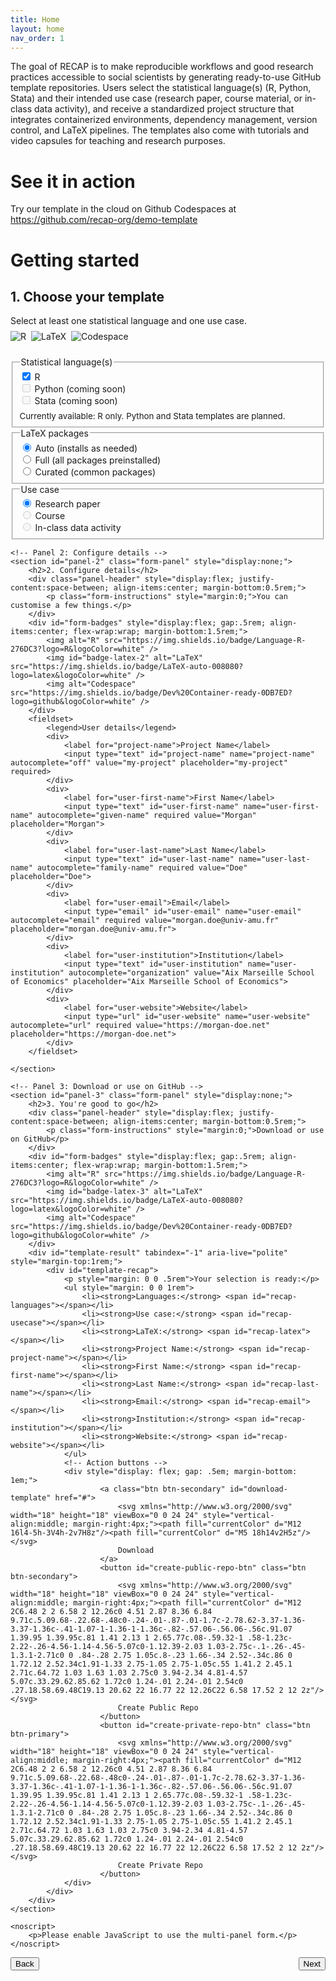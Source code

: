 ```yaml
---
title: Home
layout: home
nav_order: 1
---
```


The goal of RECAP is to make reproducible workflows and good research practices accessible to social scientists by generating ready-to-use GitHub template repositories. Users select the statistical language(s) (R, Python, Stata) and their intended use case (research paper, course material, or in-class data activity), and receive a standardized project structure that integrates containerized environments, dependency management, version control, and LaTeX pipelines. The templates also come with tutorials and video capsules for teaching and research purposes.

# See it in action

Try our template in the cloud on Github Codespaces at https://github.com/recap-org/demo-template

# Getting started


<!-- Multi-panel template form -->
<form id="template-selector" action="#" method="get" class="template-form" aria-labelledby="template-form-heading" data-backend="https://recap-org-backend.onrender.com">
	<!-- Panel 1: Choose your template -->
	<section id="panel-1" class="form-panel">
		<h2 id="template-form-heading">1. Choose your template</h2>
		<div class="panel-header" style="display:flex; justify-content:space-between; align-items:center; margin-bottom:0.5rem;">
			<p class="form-instructions" style="margin:0;">Select at least one statistical language and one use case.</p>
		</div>
		<div id="form-badges" style="display:flex; gap:.5rem; align-items:center; flex-wrap:wrap; margin-bottom:1.5rem;">
			<img alt="R" src="https://img.shields.io/badge/Language-R-276DC3?logo=R&logoColor=white" />
			<img id="badge-latex" alt="LaTeX" src="https://img.shields.io/badge/LaTeX-auto-008080?logo=latex&logoColor=white" />
			<img alt="Codespace" src="https://img.shields.io/badge/Dev%20Container-ready-0DB7ED?logo=github&logoColor=white" />
		</div>
		<fieldset>
			<legend>Statistical language(s)</legend>
			<div>
				<input type="checkbox" id="lang-r" name="languages" value="R" checked>
				<label for="lang-r">R</label>
			</div>
			<div>
				<input type="checkbox" id="lang-python" name="languages" value="Python" disabled>
				<label for="lang-python" title="Coming soon">Python (coming soon)</label>
			</div>
			<div>
				<input type="checkbox" id="lang-stata" name="languages" value="Stata" disabled>
				<label for="lang-stata" title="Coming soon">Stata (coming soon)</label>
			</div>
			<p style="margin:.5rem 0 0; font-size:.95em; color:var(--color-gray-600)">Currently available: R only. Python and Stata templates are planned.</p>
		</fieldset>
		<fieldset>
			<legend>LaTeX packages</legend>
			<div>
				<input type="radio" id="latex-auto" name="latex-packages" value="auto" checked>
				<label for="latex-auto">Auto (installs as needed)</label>
			</div>
			<div>
				<input type="radio" id="latex-full" name="latex-packages" value="full">
				<label for="latex-full">Full (all packages preinstalled)</label>
			</div>
			<div>
				<input type="radio" id="latex-curated" name="latex-packages" value="curated">
				<label for="latex-curated">Curated (common packages)</label>
			</div>
		</fieldset>
		<fieldset>
			<legend>Use case</legend>
			<div>
				<input type="radio" id="use-research" name="usecase" value="research" checked>
				<label for="use-research">Research paper</label>
			</div>
			<div>
				<input type="radio" id="use-course" name="usecase" value="course" disabled>
				<label for="use-course">Course</label>
			</div>
			<div>
				<input type="radio" id="use-activity" name="usecase" value="activity" disabled>
				<label for="use-activity">In-class data activity</label>
			</div>
		</fieldset>
	</section>

	<!-- Panel 2: Configure details -->
	<section id="panel-2" class="form-panel" style="display:none;">
		<h2>2. Configure details</h2>
		<div class="panel-header" style="display:flex; justify-content:space-between; align-items:center; margin-bottom:0.5rem;">
			<p class="form-instructions" style="margin:0;">You can customise a few things.</p>
		</div>
		<div id="form-badges" style="display:flex; gap:.5rem; align-items:center; flex-wrap:wrap; margin-bottom:1.5rem;">
			<img alt="R" src="https://img.shields.io/badge/Language-R-276DC3?logo=R&logoColor=white" />
			<img id="badge-latex-2" alt="LaTeX" src="https://img.shields.io/badge/LaTeX-auto-008080?logo=latex&logoColor=white" />
			<img alt="Codespace" src="https://img.shields.io/badge/Dev%20Container-ready-0DB7ED?logo=github&logoColor=white" />
		</div>
		<fieldset>
			<legend>User details</legend>
			<div>
				<label for="project-name">Project Name</label>
				<input type="text" id="project-name" name="project-name" autocomplete="off" value="my-project" placeholder="my-project" required>
			</div>
			<div>
				<label for="user-first-name">First Name</label>
				<input type="text" id="user-first-name" name="user-first-name" autocomplete="given-name" required value="Morgan" placeholder="Morgan">
			</div>
			<div>
				<label for="user-last-name">Last Name</label>
				<input type="text" id="user-last-name" name="user-last-name" autocomplete="family-name" required value="Doe" placeholder="Doe">
			</div>
			<div>
				<label for="user-email">Email</label>
				<input type="email" id="user-email" name="user-email" autocomplete="email" required value="morgan.doe@univ-amu.fr" placeholder="morgan.doe@univ-amu.fr">
			</div>
			<div>
				<label for="user-institution">Institution</label>
				<input type="text" id="user-institution" name="user-institution" autocomplete="organization" value="Aix Marseille School of Economics" placeholder="Aix Marseille School of Economics">
			</div>
			<div>
				<label for="user-website">Website</label>
				<input type="url" id="user-website" name="user-website" autocomplete="url" required value="https://morgan-doe.net" placeholder="https://morgan-doe.net">
			</div>
		</fieldset>

	</section>

	<!-- Panel 3: Download or use on GitHub -->
	<section id="panel-3" class="form-panel" style="display:none;">
		<h2>3. You're good to go</h2>
		<div class="panel-header" style="display:flex; justify-content:space-between; align-items:center; margin-bottom:0.5rem;">
			<p class="form-instructions" style="margin:0;">Download or use on GitHub</p>
		</div>
		<div id="form-badges" style="display:flex; gap:.5rem; align-items:center; flex-wrap:wrap; margin-bottom:1.5rem;">
			<img alt="R" src="https://img.shields.io/badge/Language-R-276DC3?logo=R&logoColor=white" />
			<img id="badge-latex-3" alt="LaTeX" src="https://img.shields.io/badge/LaTeX-auto-008080?logo=latex&logoColor=white" />
			<img alt="Codespace" src="https://img.shields.io/badge/Dev%20Container-ready-0DB7ED?logo=github&logoColor=white" />
		</div>
		<div id="template-result" tabindex="-1" aria-live="polite" style="margin-top:1rem;">
			<div id="template-recap">
				<p style="margin: 0 0 .5rem">Your selection is ready:</p>
				<ul style="margin: 0 0 1rem">
					<li><strong>Languages:</strong> <span id="recap-languages"></span></li>
					<li><strong>Use case:</strong> <span id="recap-usecase"></span></li>
					<li><strong>LaTeX:</strong> <span id="recap-latex"></span></li>
					<li><strong>Project Name:</strong> <span id="recap-project-name"></span></li>
					<li><strong>First Name:</strong> <span id="recap-first-name"></span></li>
					<li><strong>Last Name:</strong> <span id="recap-last-name"></span></li>
					<li><strong>Email:</strong> <span id="recap-email"></span></li>
					<li><strong>Institution:</strong> <span id="recap-institution"></span></li>
					<li><strong>Website:</strong> <span id="recap-website"></span></li>
				</ul>
				<!-- Action buttons -->
				<div style="display: flex; gap: .5em; margin-bottom: 1em;">
						<a class="btn btn-secondary" id="download-template" href="#">
							<svg xmlns="http://www.w3.org/2000/svg" width="18" height="18" viewBox="0 0 24 24" style="vertical-align:middle; margin-right:4px;"><path fill="currentColor" d="M12 16l4-5h-3V4h-2v7H8z"/><path fill="currentColor" d="M5 18h14v2H5z"/></svg>
							Download
						</a>
						<button id="create-public-repo-btn" class="btn btn-secondary">
							<svg xmlns="http://www.w3.org/2000/svg" width="18" height="18" viewBox="0 0 24 24" style="vertical-align:middle; margin-right:4px;"><path fill="currentColor" d="M12 2C6.48 2 2 6.58 2 12.26c0 4.51 2.87 8.36 6.84 9.71c.5.09.68-.22.68-.48c0-.24-.01-.87-.01-1.7c-2.78.62-3.37-1.36-3.37-1.36c-.41-1.07-1-1.36-1-1.36c-.82-.57.06-.56.06-.56c.91.07 1.39.95 1.39.95c.81 1.41 2.13 1 2.65.77c.08-.59.32-1 .58-1.23c-2.22-.26-4.56-1.14-4.56-5.07c0-1.12.39-2.03 1.03-2.75c-.1-.26-.45-1.3.1-2.71c0 0 .84-.28 2.75 1.05c.8-.23 1.66-.34 2.52-.34c.86 0 1.72.12 2.52.34c1.91-1.33 2.75-1.05 2.75-1.05c.55 1.41.2 2.45.1 2.71c.64.72 1.03 1.63 1.03 2.75c0 3.94-2.34 4.81-4.57 5.07c.33.29.62.85.62 1.72c0 1.24-.01 2.24-.01 2.54c0 .27.18.58.69.48C19.13 20.62 22 16.77 22 12.26C22 6.58 17.52 2 12 2z"/></svg>
							Create Public Repo
						</button>
						<button id="create-private-repo-btn" class="btn btn-primary">
							<svg xmlns="http://www.w3.org/2000/svg" width="18" height="18" viewBox="0 0 24 24" style="vertical-align:middle; margin-right:4px;"><path fill="currentColor" d="M12 2C6.48 2 2 6.58 2 12.26c0 4.51 2.87 8.36 6.84 9.71c.5.09.68-.22.68-.48c0-.24-.01-.87-.01-1.7c-2.78.62-3.37-1.36-3.37-1.36c-.41-1.07-1-1.36-1-1.36c-.82-.57.06-.56.06-.56c.91.07 1.39.95 1.39.95c.81 1.41 2.13 1 2.65.77c.08-.59.32-1 .58-1.23c-2.22-.26-4.56-1.14-4.56-5.07c0-1.12.39-2.03 1.03-2.75c-.1-.26-.45-1.3.1-2.71c0 0 .84-.28 2.75 1.05c.8-.23 1.66-.34 2.52-.34c.86 0 1.72.12 2.52.34c1.91-1.33 2.75-1.05 2.75-1.05c.55 1.41.2 2.45.1 2.71c.64.72 1.03 1.63 1.03 2.75c0 3.94-2.34 4.81-4.57 5.07c.33.29.62.85.62 1.72c0 1.24-.01 2.24-.01 2.54c0 .27.18.58.69.48C19.13 20.62 22 16.77 22 12.26C22 6.58 17.52 2 12 2z"/></svg>
							Create Private Repo
						</button>
				</div>
			</div>
		</div>
	</section>

	<noscript>
		<p>Please enable JavaScript to use the multi-panel form.</p>
	</noscript>
</form>

<!-- Navigation bar outside form, positioned between header and content via JS -->
<div id="form-navigation" style="display:flex; justify-content:space-between; align-items:center; gap:0.5rem">
	<button class="btn btn-secondary" id="back-button" type="button">Back</button>
	<button class="btn btn-primary" id="next-button" type="button">Next</button>
</div>

<script src="{{ '/assets/js/template-form.js' | relative_url }}"></script>